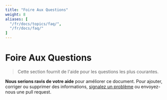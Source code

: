 ```yaml
---
title: "Foire Aux Questions"
weight: 8
aliases: [
  "/fr/docs/topics/faq/",
  "/fr/docs/faq/"
]
---
```


# Foire Aux Questions

> Cette section fournit de l'aide pour les questions les plus courantes.

**Nous serions ravis de votre aide** pour améliorer ce document. Pour ajouter, corriger ou supprimer des informations, [signalez un problème](https://github.com/helm/helm-www/issues) ou envoyez-nous une pull request.


